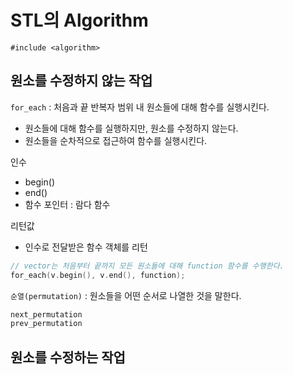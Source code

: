 # STL의 Algorithm
`#include <algorithm>`

## 원소를 수정하지 않는 작업
`for_each` : 처음과 끝 반복자 범위 내 원소들에 대해 함수를 실행시킨다.
- 원소들에 대해 함수를 실행하지만, 원소를 수정하지 않는다.
- 원소들을 순차적으로 접근하여 함수를 실행시킨다.

인수
- begin()
- end()
- 함수 포인터 : 람다 함수

리턴값
- 인수로 전달받은 함수 객체를 리턴

```cpp
// vector는 처음부터 끝까지 모든 원소들에 대해 function 함수를 수행한다.
for_each(v.begin(), v.end(), function);
```

`순열(permutation)` : 원소들을 어떤 순서로 나열한 것을 말한다.
```cpp
next_permutation
prev_permutation
```

## 원소를 수정하는 작업



